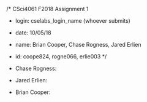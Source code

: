 /* CSci4061 F2018 Assignment 1
* login: cselabs_login_name (whoever submits)
* date:  10/05/18
* name:  Brian Cooper, Chase Rogness, Jared Erlien
* id:      coope824,     rogne066,      erlie003   */

* Chase Rogness:
* Jared Erlien:
* Brian Cooper:
